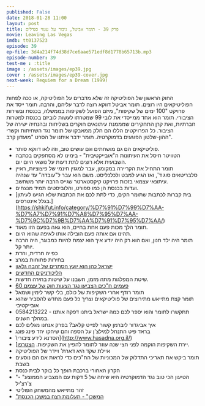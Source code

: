 ```yaml
---
published: False
date: 2018-01-28 11:00
layout: post
title: פרק 39 - תומר אביטל, גיבור על עטוי סנדלים
movie: Leaving Las Vegas
imdb: tt0137523
episode: 39
ep-file: 3d4a214f74d38d7ce6aae571edf8d1778b65713b.mp3
episode-number: 39
test-me : :title
image : /assets/images/ep39.jpg
cover : /assets/images/ep39-cover.jpg
next-week: Requiem for a Dream (1999)
---
```


החוק הראשון של הפוליטיקה זה שלא מדברים על הפוליטיקה, או ככה לפחות הפוליטיקאים היו רוצים. תומר אביטל דווקא רוצה לדבר עליהם, והרבה. תומר ייסד את פרויקט "100 ימים של שקיפות", מיזם הפועל לשקיפות בממשלה, בכנסת ובשירות הציבורי. תומר הוא אחד ממייסדי את לובי 99 שמטרתו לעשות לוביזם בכנסת למטרות חברתיות, ואת קרן התחקירים שמממנת עיתונאים חוקרים בשליחות ובהנחיה ישירה של הציבור. כל הפרויקטים הללו הם חלק ממאבקו של תומר נגד השחיתות וקשרי ההון-שלטון הפוגעים בדמוקרטיה.
תומר ידבר איתנו על הסרט "מועדון קרב".

* פוליטיקאים הם גם מושחתים וגם עושים טוב, וזה לאו דווקא סותר.
* הטוויטר חיסל את העיתונות ה"אובייקטיבית" - בימינו לא מסתפקים בכתבה השבועית אלא רוצים לתת דעות על נושאי היום יום.
* תומר התחיל את הקריירה במקומון, עבר למגזין חינמי של פיצוציות, ראיין סלבריטאים סוג ד', ואז הגיע למבט ולכלכליסט. משם הוא עבר ל"עובדה" עד שנהיה עיתונאי עצמאי בזכות פרויקט קיקסטארטר שגייס הרבה יותר משחשב.
* ועדות בכנסת הן כמו ספורט, והלוביסטים תמיד מנצחים.
* [בית קברות לכתבות שתומר הקים, כדי לתת לכם את הכתבות שלא הגיעו לעיתון בגלל אינטרסים.] (https://shkifut.info/category/%D7%91%D7%99%D7%AA-%D7%A7%D7%91%D7%A8%D7%95%D7%AA-%D7%9C%D7%9B%D7%AA%D7%91%D7%95%D7%AA/)
* תומר הלך מכות פעם אחת בחיים, הוא גאה בפעם הזו מאוד.
* תהינו אם אותה פעם הובילה אותו לאיפה שהוא היום.
* תומר היה ילד חנון, ואם הוא רק היה יודע איך הוא יצמח להיות כמבוגר, היה הרבה יותר קל.
* כפייה חרדית, והדת
* בחירות פתוחות במרצ
* [ישראל כהן הוא יועץ הסתרים של זהבה גלאון](https://tomeravital.wordpress.com/2014/12/10/%D7%99%D7%A9%D7%A8%D7%90%D7%9C-%D7%9B%D7%94%D7%9F-%D7%94%D7%A6%D7%9C-%D7%94%D7%A4%D7%95%D7%9C%D7%99%D7%98%D7%99-%D7%A9%D7%9C-%D7%96%D7%94%D7%91%D7%94-%D7%92%D7%9C%D7%90%D7%95%D7%9F-%D7%A0%D7%97/)
* [הליכודניקים החדשים](https://www.newlikud.org/)
* שיטת המפלגות מתה מזמן, חשבנו על שיטות בחירה חדשות.
* [60 פעמים ח"כים הצביעו נגד הצעות חוק של עצמם](http://www.amitit.co.il/60-%D7%A4%D7%A2%D7%9E%D7%99%D7%9D-%D7%91%D7%A7%D7%93%D7%A0%D7%A6%D7%99%D7%94-%D7%97%D7%9B%D7%99%D7%9D-%D7%94%D7%A6%D7%91%D7%99%D7%A2%D7%95-%D7%A0%D7%92%D7%93-%D7%A2%D7%A6%D7%9E%D7%9D/)
* תומר רודף אחרי השקיפות של כולם, בלי קשר לימין ושמאל
* תומר קצת מתייאש מתירוצים של פוליטיקאים וצריך כל פעם מחדש להסביר שהוא אובייקטיבי
* 0584213222 - תתקשרו לתומר והוא יספר לכם כמה ישראל ביתנו דפקה אותנו במהלך השנים.
* איך אביגדור ליברמן קשור לפייט קלאב? בפרק אנחנו מגלים לכם
* בראד פיט התנחל למילצ'ן על הספה והם שיחקו יחד פינג פונג
* \הסדנא לידע ציבורי](http://www.hasadna.org.il/)
* [יירת השקיפות הוקמה לפני חצי שנה עוזר לתומר להפיץ את השקיפות. [הצטרפו](https://shkifut.info/2017/06/sayeretshkifut/).
* איילת שקד היא דארת' ויידר של הפוליטיקה
* תומר ביקש את תאריכי התדלוק של המכוניות של הח"כים כדי לראות אם הם נוסעים בשבת
* הקרון האחורי ברכבת הופך כל בוקר לבית כנסת
* "הטיעון הכי טוב נגד הדמוקרטיה היא שיחה של 5 דקות עם המצביע הממוצע" -צ'רצ'יל
* זהר מתייאש מהמשחק הפוליטי
* ["המשכן" - תעלומת רצח במשכן הכנסת](http://www.am-oved.co.il/%D7%94%D7%9E%D7%A9%D7%9B%D7%9F)
